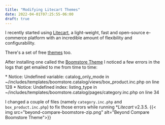 ```yaml
---
title: "Modifying Litecart Themes"
date: 2022-04-01T07:25:55-06:00
draft: true
---
```


I recently started using [Litecart](https://litecart.net), a light-weight, fast and open-source  e-commerce platform with an incredible amount of flexibility and configurability.

There's a set of free [themes](https://www.litecart.net/en/addons?category_id=11&query=&type=free) too.

After installing one called the [Boomstore Theme](https://www.litecart.net/en/addons/354/boomstore-theme) I noticed a few errors in the logs that get emailed to me from time to time:

* Notice: Undefined variable: catalog_only_mode in ~/includes/templates/boomstore.catalog/views/box_product.inc.php on line 128
* Notice: Undefined index: listing_type in ~/includes/templates/boomstore.catalog/pages/category.inc.php on line 34

I changed a couple of files (namely `category.inc.php` and `box_product.inc.php`) to fix those errors while running **Litecart* v2.3.5.
{{< img src="beyond-compare-boomstore-zip.png" alt="Beyond Compare Boomstore Theme">}}
